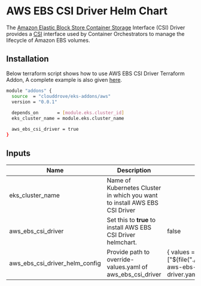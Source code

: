 # AWS EBS CSI Driver Helm Chart

The [Amazon Elastic Block Store Container Storage](https://aws.amazon.com/ebs/) Interface (CSI) Driver provides a [CSI](https://github.com/container-storage-interface/spec/blob/master/spec.md) interface used by Container Orchestrators to manage the lifecycle of Amazon EBS volumes.

## Installation
Below terraform script shows how to use AWS EBS CSI Driver Terraform Addon, A complete example is also given [here](https://github.com/clouddrove/terraform-helm-eks-addons/blob/master/_examples/complete/main.tf).
```bash
module "addons" {
  source  = "clouddrove/eks-addons/aws"
  version = "0.0.1"
  
  depends_on       = [module.eks.cluster_id]
  eks_cluster_name = module.eks.cluster_name

  aws_ebs_csi_driver = true
}
```

<!-- BEGINNING OF PRE-COMMIT-TERRAFORM DOCS HOOK -->

## Inputs

| Name | Description | Default | Required |
|------|-------------|---------|:--------:|
| eks_cluster_name | Name of Kubernetes Cluster in which you want to install AWS EBS CSI Driver |  | Yes |
| aws_ebs_csi_driver | Set this to **true** to install AWS EBS CSI Driver helmchart. | false | Yes |
| aws_ebs_csi_driver_helm_config | Provide path to override-values.yaml of aws_ebs_csi_driver | { values = ["${file("./config/override-aws-ebs-csi-driver.yaml")}"] } | No |


<!-- END OF PRE-COMMIT-TERRAFORM DOCS HOOK -->
